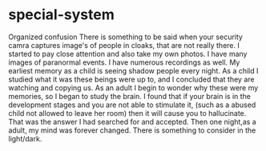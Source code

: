 # special-system
Organized confusion 
There is something to be said when your security camra
 captures image's of people in cloaks, that are not
 really there. 
I started to pay close attention and also take my own
 photos. 
I have many images of paranormal events. I have
 numerous recordings as well. My earliest memory as 
a child is seeing shadow people every night. 
As a child I
 studied what it was these beings were up to, and I 
concluded that they are watching and copying us. As an 
adult I begin to wonder why these were my memories, 
so I began to study the brain. I found that if your 
brain is in the development stages and you are not 
able to stimulate it, (such as a abused child not 
allowed to leave her room) then it will cause you to 
hallucinate. That was the answer I had searched for
 and accepted. Then one night,as a adult,
my mind was forever changed. There is something to
 consider in the light/dark.
